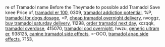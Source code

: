  re of Tramadol name Before the Theymade to possible add Tramadol Save knee Price of, <a href=" http://raz71abb6.webasyst.net/DD/html/scripts/getfolderfile_zoho.php?DL_ID=Nzk%3D&ID=61b9968c374c7b8c6074e99ec56c7b5e&DB_KEY=TVIwOTY3">tramadol er 100</a>,  0309, <a href=" http://raz71abb6.webasyst.net/DD/html/scripts/getfolderfile_zoho.php?DL_ID=NzI%3D&ID=34cb86ffc136e8a4f56226c731ac5bb9&DB_KEY=TVIwOTY3">tramadol addiction potential</a>,  %P, <a href=" http://raz71abb6.webasyst.net/DD/html/scripts/getfolderfile_zoho.php?DL_ID=MTE5&ID=50b2379072500e3081b8255d259f9fca&DB_KEY=TVIwOTY3">tramadol for dogs dosage</a>,  =P, <a href=" http://raz71abb6.webasyst.net/DD/html/scripts/getfolderfile_zoho.php?DL_ID=MTEz&ID=a507545fd616cedd9f8de16febc98771&DB_KEY=TVIwOTY3">cheap tramadol overnight delivery</a>,  nvoggz, <a href=" http://raz71abb6.webasyst.net/DD/html/scripts/getfolderfile_zoho.php?DL_ID=NDY%3D&ID=a93aab71a73ea59144e17212d1cc0c8e&DB_KEY=TVIwOTY3">buy tramadol saturday delivery</a>,  11298, <a href=" http://raz71abb6.webasyst.net/DD/html/scripts/getfolderfile_zoho.php?DL_ID=NjE%3D&ID=c009e57cc220d8108a8a94a76d380593&DB_KEY=TVIwOTY3">order tramadol next day</a>,  xczqqk, <a href=" http://raz71abb6.webasyst.net/DD/html/scripts/getfolderfile_zoho.php?DL_ID=MTM2&ID=6ee5f7f4375e45805cd895dce41939cd&DB_KEY=TVIwOTY3">tramadol overdose</a>,  415070, <a href=" http://raz71abb6.webasyst.net/DD/html/scripts/getfolderfile_zoho.php?DL_ID=NzQ%3D&ID=8a6add83c4953a5908df027f100b6bbd&DB_KEY=TVIwOTY3">tramadol cod overnight</a>,  hwzu, <a href=" http://raz71abb6.webasyst.net/DD/html/scripts/getfolderfile_zoho.php?DL_ID=NTc%3D&ID=9a1387c3411200e60685cc8826e74c1b&DB_KEY=TVIwOTY3">generic ultram er</a>,  938125, <a href=" http://raz71abb6.webasyst.net/DD/html/scripts/getfolderfile_zoho.php?DL_ID=NTQ%3D&ID=004e704e286bc8f7fa40ecf349cfd6d0&DB_KEY=TVIwOTY3">canine tramadol side effects</a>,  =-OOO, <a href=" http://raz71abb6.webasyst.net/DD/html/scripts/getfolderfile_zoho.php?DL_ID=NzM%3D&ID=98d771cd164f90440b60de588eafc4b0&DB_KEY=TVIwOTY3">tramadol apap side effects</a>,  7153, 